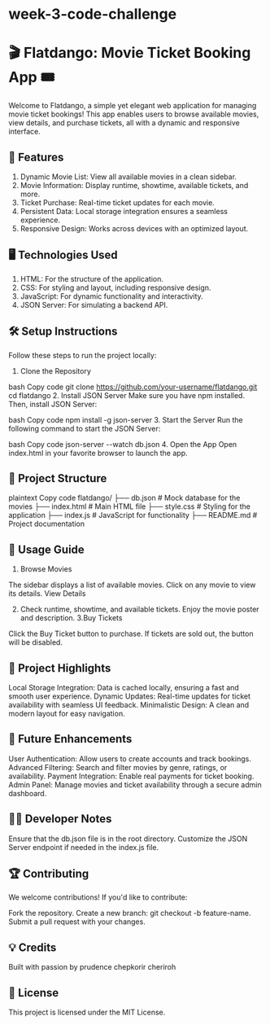 # week-3-code-challenge 
# 🎬 Flatdango: Movie Ticket Booking App 🎟️
Welcome to Flatdango, a simple yet elegant web application for managing movie ticket bookings! This app enables users to browse available movies, view details, and purchase tickets, all with a dynamic and responsive interface.

 ## 🚀 Features
 1. Dynamic Movie List: View all available movies in a clean sidebar. <br>
2.  Movie Information: Display runtime, showtime, available tickets, and more.<br>
3. Ticket Purchase: Real-time ticket updates for each movie.<br>
4. Persistent Data: Local storage integration ensures a seamless experience.<br>
5. Responsive Design: Works across devices with an optimized layout.<br>
 ## 🖥️ Technologies Used
1. HTML: For the structure of the application.
2. CSS: For styling and layout, including responsive design.
3. JavaScript: For dynamic functionality and interactivity.
4. JSON Server: For simulating a backend API.
## 🛠️ Setup Instructions
Follow these steps to run the project locally:

1. Clone the Repository

bash
Copy code
git clone https://github.com/your-username/flatdango.git
cd flatdango
2. Install JSON Server
Make sure you have npm installed. Then, install JSON Server:

bash
Copy code
npm install -g json-server
3. Start the Server
Run the following command to start the JSON Server:

bash
Copy code
json-server --watch db.json
4. Open the App
Open index.html in your favorite browser to launch the app.

## 📂 Project Structure
plaintext
Copy code
flatdango/
├── db.json         # Mock database for the movies
├── index.html      # Main HTML file
├── style.css       # Styling for the application
├── index.js        # JavaScript for functionality
├── README.md       # Project documentation
## 📖 Usage Guide
1. Browse Movies

The sidebar displays a list of available movies.
Click on any movie to view its details.
View Details

2. Check runtime, showtime, and available tickets.
Enjoy the movie poster and description.
3.Buy Tickets

Click the Buy Ticket button to purchase.
If tickets are sold out, the button will be disabled.
 ## 🌟 Project Highlights
Local Storage Integration:
Data is cached locally, ensuring a fast and smooth user experience.
Dynamic Updates:
Real-time updates for ticket availability with seamless UI feedback.
Minimalistic Design:
A clean and modern layout for easy navigation.
## 🤔 Future Enhancements
User Authentication: Allow users to create accounts and track bookings.
Advanced Filtering: Search and filter movies by genre, ratings, or availability.
Payment Integration: Enable real payments for ticket booking.
Admin Panel: Manage movies and ticket availability through a secure admin dashboard.
## 👨‍💻 Developer Notes
Ensure that the db.json file is in the root directory.
Customize the JSON Server endpoint if needed in the index.js file.
## 🏆 Contributing
We welcome contributions!
If you'd like to contribute:

Fork the repository.
Create a new branch: git checkout -b feature-name.
Submit a pull request with your changes.
## 💡 Credits
Built with passion by prudence chepkorir cheriroh

## 📃 License
This project is licensed under the MIT License.